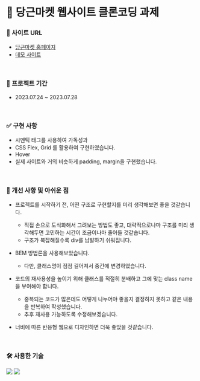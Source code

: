 # 🥕 당근마켓 웹사이트 클론코딩 과제

### 🔗 사이트 URL

* [당근마켓 홈페이지](https://www.daangn.com)
* [데모 사이트](https://delicate-meringue-7c0c2d.netlify.app/)
<br>

### 📆 프로젝트 기간
* 2023.07.24 ~ 2023.07.28
<br>

### ✅ 구현 사항
* 시멘틱 태그를 사용하여 가독성과
* CSS Flex, Grid 를 활용하여 구현하였습니다.
* Hover
* 실제 사이트와 거의 비슷하게 padding, margin을 구현했습니다.
<br>

### 🚫 개선 사항 및 아쉬운 점
* 프로젝트를 시작하기 전, 어떤 구조로 구현할지를 미리 생각해보면 좋을 것같습니다.
  * 직접 손으로 도식화해서 그려보는 방법도 좋고, 대략적으로나마 구조를 미리 생각해두면 고민하는 시간이 조금이나마 줄어들 것같습니다.
  * 구조가 복잡해질수록 div를 남발하기 쉬워집니다.

* BEM 방법론을 사용해보았습니다.
    * 다만, 클래스명이 점점 길어져서 중간에 변경하였습니다.
  
* 코드의 재사용성을 높이기 위해 클래스를 적절히 분배하고 그에 맞는 class name을 부여해야 합니다.
  * 중복되는 코드가 많은데도 어떻게 나누어야 좋을지 결정하지 못하고 같은 내용을 반복하여 작성했습니다.
  * 추후 재사용 가능하도록 수정해보겠습니다.

* 너비에 따른 반응형 웹으로 디자인하면 더욱 좋았을 것같습니다.
<br>

### 🛠️ 사용한 기술
<img src="https://img.shields.io/badge/html5-E34F26?style=for-the-badge&logo=html5&logoColor=white">
<img src="https://img.shields.io/badge/css-1572B6?style=for-the-badge&logo=css3&logoColor=white"> 
